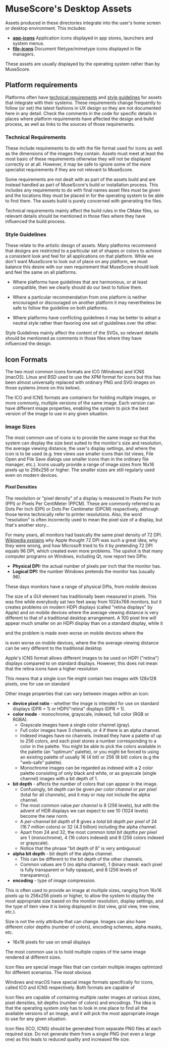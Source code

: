 MuseScore's Desktop Assets
==========================

Assets produced in these directories integrate into the user's home screen or
desktop environment. This includes:

- __[app-icons]__ Application icons displayed in app stores, launchers and
  system menus.
- __[file-icons]__ Document filetype/mimetype icons displayed in file managers.

These assets are usually displayed by the operating system rather than by
MuseScore.

[app-icons]: app-icons "Application icons displayed in system menus"
[file-icons]: file-icons "Document icons displayed in file managers"

## Platform requirements

Platforms often have [technical requirements] and [style guidelines] for
assets that integrate with their systems. These requirements change frequently
to follow (or set) the latest fashions in UX design so they are not documented
here in any detail. Check the comments in the code for specific details in
places where platform requirements have affected the design and build process,
as well as links to the sources of those requirements.

[technical requirements]: #technical-requirements
[style guidelines]: #style-guidelines

### Technical Requirements

These include requirements to do with the file format used for icons as well
as the dimensions of the images they contain. Assets must meet at least the
most basic of these requirements otherwise they will not be displayed
correctly or at all. However, it may be safe to ignore some of the more
specialist requirements if they are not relevant to MuseScore.

Some requirements are not dealt with as part of the assets build and are
instead handled as part of MuseScore's build or installation process. This
includes any requirements to do with final names asset files must be given and
the locations they must be placed in for the operating system to be able to
find them. The assets build is purely concerned with generating the files.

Technical requirements mainly affect the build rules in the CMake files, so
relevant details should be mentioned in those files where they have influenced
the build process.

### Style Guidelines

These relate to the artistic design of assets. Many platforms recommend that
designs are restricted to a particular set of shapes or colors to achieve a
consistent look and feel for all applications on that platform. While we don't
want MuseScore to look out of place on any platform, we must balance this
desire with our own requirement that MuseScore should look and feel the same
on all platforms.

- Where platforms have guidelines that are harmonious, or at least compatible,
  then we clearly should do our best to follow them.

- Where a particular recommendation from one platform is neither encouraged or
  discouraged on another platform it may nevertheless be safe to follow the
  guideline on both platforms.

- Where platforms have conflicting guidelines it may be better to adopt a
  neutral style rather than favoring one set of guidelines over the other.

Style Guidelines mainly affect the content of the SVGs, so relevant details
should be mentioned as comments in those files where they have influenced the
design.

## Icon Formats

The two most common icons formats are ICO (Windows) and ICNS (macOS). Linux
and BSD used to use the XPM format for icons but this has been almost
universally replaced with ordinary PNG and SVG images on those systems (more
on this below).

The ICO and ICNS formats are containers for holding multiple images, or more
commonly, multiple versions of the same image. Each version can have different
image properties, enabling the system to pick the best version of the image to
use in any given situation.

### Image Sizes

The most common use of icons is to provide the same image so that the system
can display the size best suited to the monitor's size and resolution, the
average viewing distance, the user's display settings, and where the icon is
to be used (e.g. tree views use smaller icons than list views, File Open and
File Save dialogs use smaller icons than in the ordinary file manager, etc.).
Icons usually provide a range of image sizes from 16x16 pixels up to 256x256
or higher. The smaller sizes are still regularly used even on modern devices.

#### Pixel Densities

The resolution or "pixel density" of a display is measured in Pixels Per Inch
(PPI) or Pixels Per CentiMeter (PPCM). These are commonly referred to as Dots
Per Inch (DPI) or Dots Per Centimeter (DPCM) respectively, although those
terms technically refer to printer resolutions. Also, the word "resolution" is
often incorrectly used to mean the pixel size of a display, but that's another
story...

[DPI standards]: https://en.wikipedia.org/wiki/Dots_per_inch#Computer_monitor_DPI_standards

For many years, all monitors had basically the same pixel density of 72 DPI.
[Wikipedia explains][DPI standards] why Apple thought 72 DPI was such a great
idea, why they were wrong, and how Microsoft tried to fix it by pretending 72
DPI equals 96 DPI, which created even more problems. The upshot is that many
computer programs on Windows, including Qt, now report two DPIs:

- __Physical DPI:__ the actual number of pixels per inch that the monitor has.
- __Logical DPI:__ the number Windows pretends the monitor has (usually 96).

These days monitors have a range of physical DPIs, from mobile devices



The size of a GUI element has traditionally been measured in pixels. This was
fine while everybody sat two feet away from 1024x768 monitors, but it creates
problems on modern HDPI displays (called "retina displays" by Apple) and on
mobile devices where the average viewing distance is very different to that of
a traditional desktop arrangement. A 100 pixel line will appear much smaller
on an HDPI display than on a standard display, while it

and the problem is made even worse on mobile devices where the

is even worse on mobile devices, where the the average viewing
distance can be very different to the traditional desktop

Apple's ICNS format allows different images to be used on HDPI ("retina")
displays compared to on standard displays. However, this does not mean that
the retina icons have a higher resolution


 This means that a single icon file
might contain two images with 128x128 pixels, one for use on standard

Other image properties that can vary between images within an icon:

- __device pixel ratio__ - whether the image is intended for use on standard
  displays (DPR = 1) or HDPI/"retina" displays (DPR > 1).
- __color mode__ - monochrome, grayscale, indexed, full color (RGB or RGBA).
  - Grayscale images have a single color channel (gray).
  - Full color images have 3 channels, or 4 if there is an alpha channel.
  - Indexed images have no channels. Instead they have a palette of up to 256
    colors, and each pixel stores a number corresponding to a color in the
    palette. You might be able to pick the colors available in the palette (an
    "optimum" palette), or you might be forced to using an existing palette of
    usually 16 (4 bit) or 256 (8 bit) colors (e.g the "web-safe" palette).
  - Monochrome images can be regarded as indexed with a 2 color palette
    consisting of only black and white, or as grayscale (single channel)
    images with a bit depth of 1.
- __bit depth__ - affects the number of colors that can appear in the image.
  - Confusingly, bit depth can be given *per color channel* or *per pixel*
    (total for all channels), and it may or may not include the alpha channel.
  - The most common value *per channel* is 8 (256 levels), but with the advent
    of HDR displays we can expect to see 10 (1024 levels) become the new norm.
  - A *per-channel bit depth* of 8 gives a *total bit depth per pixel* of 24
    (16.7 million colors) or 32 (4.3 billion) including the alpha channel.
  - Apart from 24 and 32, the most common *total bit depths per pixel* are 1
    (monochrome), 4 (16 colors indexed) and 8 (256 colors indexed or grayscale).
  - Notice that the phrase "bit depth of 8" is very ambiguous!
- __alpha bit depth__ - bit depth of the alpha channel.
    - This can be different to the bit depth of the other channels.
    - Common values are 0 (no alpha channel), 1 (binary mask: each pixel is
      fully transparent or fully opaque), and 8 (256 levels of transparency).
- __encoding__ - type of image compression.

 This is often used to provide an image
at multiple sizes, ranging from 16x16 pixels up to 256x256 pixels or higher,
to allow the system to display the most appropriate size based on the monitor
resolution, display settings, and the type of item view it is being displayed
in (list view, grid view, tree view, etc.).

Size is not the only attribute that can change. Images can also have different
color depths (number of colors), encoding schemes, alpha masks, etc.

- 16x16 pixels for use on small displays


The
most common use is to hold multiple copies of the same image rendered at
different sizes.

Icon files are special image files that can contain multiple images optimized
for different scenarios. The most obvious

Windows and macOS have special image formats specifically for icons, called
ICO and ICNS respectively. Both formats are capable of

Icon files are capable of containing multiple raster images at various sizes,
pixel densities, bit depths (number of colors) and encodings. The idea is that
the operating system only has to look in one place to find all the available
versions of an image, and it will pick the most appropriate image to use for
any given situation.

Icon files (ICO, ICNS) should be generated from separate PNG files at each
required size. Do not generate them from a single PNG (not even a large one)
as this leads to reduced quality and increased file size.
